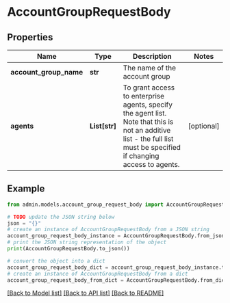 # AccountGroupRequestBody


## Properties

Name | Type | Description | Notes
------------ | ------------- | ------------- | -------------
**account_group_name** | **str** | The name of the account group | 
**agents** | **List[str]** | To grant access to enterprise agents, specify the agent list. Note that this is not an additive list - the full list must be specified if changing access to agents. | [optional] 

## Example

```python
from admin.models.account_group_request_body import AccountGroupRequestBody

# TODO update the JSON string below
json = "{}"
# create an instance of AccountGroupRequestBody from a JSON string
account_group_request_body_instance = AccountGroupRequestBody.from_json(json)
# print the JSON string representation of the object
print(AccountGroupRequestBody.to_json())

# convert the object into a dict
account_group_request_body_dict = account_group_request_body_instance.to_dict()
# create an instance of AccountGroupRequestBody from a dict
account_group_request_body_from_dict = AccountGroupRequestBody.from_dict(account_group_request_body_dict)
```
[[Back to Model list]](../README.md#documentation-for-models) [[Back to API list]](../README.md#documentation-for-api-endpoints) [[Back to README]](../README.md)


